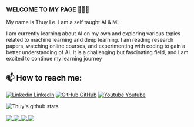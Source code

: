 ### WELCOME TO MY PAGE 👋👋👋
My name is Thuy Le. I am a self taught AI & ML.

I am currently learning about AI on my own and exploring various topics related to machine learning and deep learning. I am reading research papers, watching online courses, and experimenting with coding to gain a better understanding of AI. It is a challenging but fascinating field, and I am excited to continue my learning journey<br>
## 📫 How to reach me: 

[![Linkedin](https://i.stack.imgur.com/gVE0j.png) LinkedIn](https://www.linkedin.com/in/lethuyit/) [![GitHub](https://i.stack.imgur.com/tskMh.png) GitHub](https://github.com/Thuylt185411) [![Youtube](https://github.com/uvipen/introduction/blob/main/Youtube.png) Youtube]()



![Thuy's github stats](https://github-readme-stats-thuylt185411.vercel.app/api?username=Thuylt185411&show_icons=true&theme=tokyonight&hide=contribs,prs,issues)

<a href="https://github.com/Thuylt185411/OCRexcersice">
  <!-- Change the `github-readme-stats.anuraghazra1.vercel.app` to `github-readme-stats.vercel.app`  -->
  <img align="center" src="https://github-readme-stats.anuraghazra1.vercel.app/api/pin/?username=Thuylt185411&repo=OCRexcercise&theme=radical" />
</a>    
<a href="linkrepo">
  <!-- Change the `github-readme-stats.anuraghazra1.vercel.app` to `github-readme-stats.vercel.app`  -->
  <img align="center" src="https://github-readme-stats.anuraghazra1.vercel.app/api/pin/?username=Thuylt185411&repo= namerepo &theme=merko" />
</a>

<a href="linkrepo">
  <!-- Change the `github-readme-stats.anuraghazra1.vercel.app` to `github-readme-stats.vercel.app`  -->
  <img align="center" src="https://github-readme-stats.anuraghazra1.vercel.app/api/pin/?username=Thuylt185411&repo=namerepo&theme=gruvbox" />
</a>    
<a href="linkrepo">
  <!-- Change the `github-readme-stats.anuraghazra1.vercel.app` to `github-readme-stats.vercel.app`  -->
  <img align="center" src="https://github-readme-stats.anuraghazra1.vercel.app/api/pin/?username=Thuylt185411&repo=namerepo&theme=dark" />
</a>

